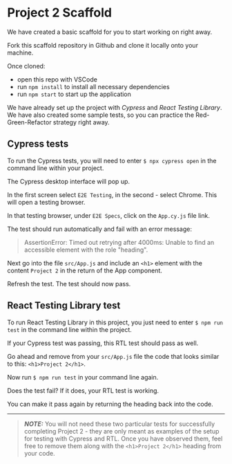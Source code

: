 # Project 2 Scaffold

We have created a basic scaffold for you to start working on right away.

Fork this scaffold repository in Github and clone it locally onto your machine. 

Once cloned: 
* open this repo with VSCode
* run `npm install` to install all necessary dependencies
* run `npm start` to start up the application 


We have already set up the project with *Cypress* and *React Testing Library*. 
We have also created some sample tests, so you can practice the Red-Green-Refactor strategy right away. 

## Cypress tests

To run the Cypress tests, you will need to enter `$ npx cypress open` in the command line within your project.  

The Cypress desktop interface will pop up. 

In the first screen select `E2E Testing`, in the second - select Chrome. This will open a testing browser.

In that testing browser, under `E2E Specs`, click on the `App.cy.js` file link.

The test should run automatically and fail with an error message:

> AssertionError: Timed out retrying after 4000ms: Unable to find an accessible element with the role "heading".

Next go into the file `src/App.js` and include an `<h1>` element with the content `Project 2` in the return of the App component.

Refresh the test. The test should now pass. 


## React Testing Library test

To run React Testing Library in this project, you just need to enter `$ npm run test` in the command line within the project.

If your Cypress test was passing, this RTL test should pass as well.

Go ahead and remove from your `src/App.js` file the code that looks similar to this: `<h1>Project 2</h1>`.

Now run `$ npm run test` in your command line again. 

Does the test fail? If it does, your RTL test is working. 

You can make it pass again by returning the heading back into the code. 


- - - 


> **_NOTE:_** You will not need these two particular tests for successfully completing Project 2 - they are only meant as examples of the setup for testing with Cypress and RTL. Once you have observed them, feel free to remove them along with the `<h1>Project 2</h1>` heading from your code.   
